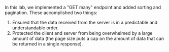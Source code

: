 In this lab, we implemented a "GET many" endpoint and added sorting and pagination. These accomplished two things:

1. Ensured that the data received from the server is in a predictable and understandable order.
1. Protected the client and server from being overwhelmed by a large amount of data
   (the page size puts a cap on the amount of data that can be returned in a single response).
